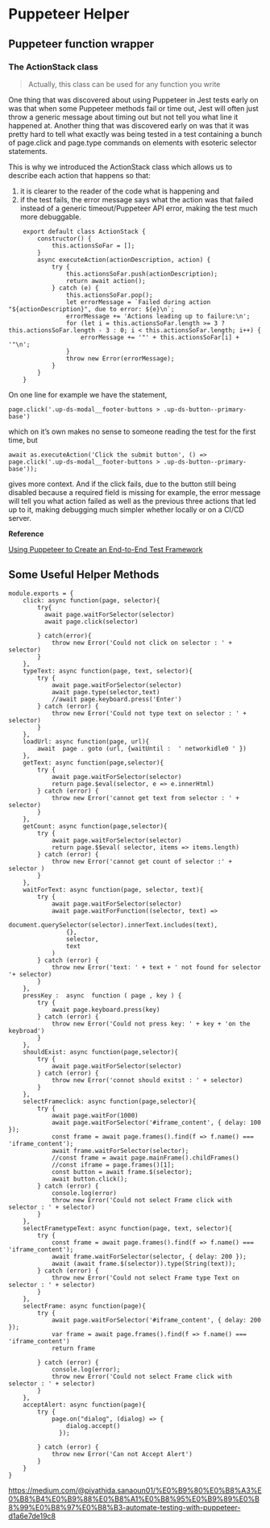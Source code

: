 # Puppeteer Helper

## Puppeteer function wrapper
### The ActionStack class

> Actually, this class can be used for any function you write

One thing that was discovered about using Puppeteer in Jest tests early on was that when some Puppeteer methods fail or time out, Jest will often just throw a generic message about timing out but not tell you what line it happened at. Another thing that was discovered early on was that it was pretty hard to tell what exactly was being tested in a test containing a bunch of page.click and page.type commands on elements with esoteric selector statements.

This is why we introduced the ActionStack class which allows us to describe each action that happens so that:

1) it is clearer to the reader of the code what is happening and
2) if the test fails, the error message says what the action was that failed instead of a generic timeout/Puppeteer API error, making the test much more debuggable.

```
    export default class ActionStack {
        constructor() {
            this.actionsSoFar = [];
        }
        async executeAction(actionDescription, action) {
            try {
                this.actionsSoFar.push(actionDescription);
                return await action();
            } catch (e) {
                this.actionsSoFar.pop();
                let errorMessage = `Failed during action "${actionDescription}", due to error: ${e}\n`;
                errorMessage += 'Actions leading up to failure:\n';
                for (let i = this.actionsSoFar.length >= 3 ? this.actionsSoFar.length - 3 : 0; i < this.actionsSoFar.length; i++) {
                    errorMessage += '"' + this.actionsSoFar[i] + '"\n';
                }
                throw new Error(errorMessage);
            }
        }
    }

```

On one line for example we have the statement,

    page.click('.up-ds-modal__footer-buttons > .up-ds-button--primary-base')

which on it’s own makes no sense to someone reading the test for the first time, but

    await as.executeAction('Click the submit button', () => page.click('.up-ds-modal__footer-buttons > .up-ds-button--primary-base'));

gives more context. And if the click fails, due to the button still being disabled because a required field is missing for example, the error message will tell you what action failed as well as the previous three actions that led up to it, making debugging much simpler whether locally or on a CI/CD server.


**Reference**

[Using Puppeteer to Create an End-to-End Test Framework](https://medium.com/uptake-tech/using-puppeteer-to-create-an-end-to-end-test-framework-f1e7e008c793)


## Some Useful Helper Methods

```
module.exports = {
    click: async function(page, selector){
        try{
          await page.waitForSelector(selector)
          await page.click(selector)

        } catch(error){
            throw new Error('Could not click on selector : ' + selector)
        }
    },
    typeText: async function(page, text, selector){
        try {
            await page.waitForSelector(selector)
            await page.type(selector,text)
            //await page.keyboard.press('Enter')
        } catch (error) {
            throw new Error('Could not type text on selector : ' + selector)
        }
    },
    loadUrl: async function(page, url){
        await  page . goto (url, {waitUntil :  ' networkidle0 ' })
    },
    getText: async function(page,selector){
        try {
            await page.waitForSelector(selector)
            return page.$eval(selector, e => e.innerHtml)
        } catch (error) {
            throw new Error('cannot get text from selector : ' + selector)
        }
    },
    getCount: async function(page,selector){
        try {
            await page.waitForSelector(selector)
            return page.$$eval( selector, items => items.length)
        } catch (error) {
            throw new Error('cannot get count of selector :' + selector )
        }
    },
    waitForText: async function(page, selector, text){
        try {
            await page.waitForSelector(selector)
            await page.waitForFunction((selector, text) =>
                document.querySelector(selector).innerText.includes(text),
                {},
                selector,
                text
            )
        } catch (error) {
            throw new Error('text: ' + text + ' not found for selector '+ selector)
        }
    },
    pressKey :  async  function ( page , key ) {
        try {
            await page.keyboard.press(key)
        } catch (error) {
            throw new Error('Could not press key: ' + key + 'on the keybroad')
        }
    },
    shouldExist: async function(page,selector){
        try {
            await page.waitForSelector(selector)
        } catch (error) {
            throw new Error('connot should exitst : ' + selector)
        }
    },
    selectFrameclick: async function(page,selector){
        try {
            await page.waitFor(1000)
            await page.waitForSelector('#iframe_content', { delay: 100 });
            const frame = await page.frames().find(f => f.name() === 'iframe_content'); 
            await frame.waitForSelector(selector);
            //const frame = await page.mainFrame().childFrames()
            //const iframe = page.frames()[1];
            const button = await frame.$(selector);
            await button.click();
        } catch (error) {
            console.log(error)
            throw new Error('Could not select Frame click with selector : ' + selector)
        }
    },
    selectFrametypeText: async function(page, text, selector){
        try {
            const frame = await page.frames().find(f => f.name() === 'iframe_content'); 
            await frame.waitForSelector(selector, { delay: 200 });
            await (await frame.$(selector)).type(String(text)); 
        } catch (error) {
            throw new Error('Could not select Frame type Text on selector : ' + selector)
        }
    },
    selectFrame: async function(page){
        try {
            await page.waitForSelector('#iframe_content', { delay: 200 });
            var frame = await page.frames().find(f => f.name() === 'iframe_content')
            return frame
            
        } catch (error) {
            console.log(error);
            throw new Error('Could not select Frame click with selector : ' + selector)
        }
    },
    acceptAlert: async function(page){
        try {
            page.on("dialog", (dialog) => {
                dialog.accept()
              });
            
        } catch (error) {
            throw new Error('Can not Accept Alert')
        }
    }
}
```

https://medium.com/@piyathida.sanaoun01/%E0%B9%80%E0%B8%A3%E0%B8%B4%E0%B9%88%E0%B8%A1%E0%B8%95%E0%B9%89%E0%B8%99%E0%B8%97%E0%B8%B3-automate-testing-with-puppeteer-d1a6e7de19c8